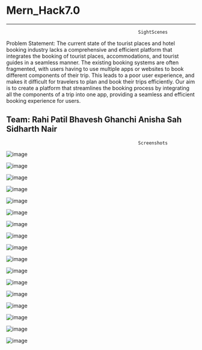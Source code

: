 # Mern_Hack7.0

-----------------------------------------------------------------------------------------------------------------------------------------------------------------
                                                     SightScenes
                                                     
Problem Statement: The current state of the tourist places and hotel booking industry lacks a comprehensive and efficient platform that integrates the booking of tourist places, accommodations, and tourist guides in a seamless manner. The existing booking systems are often fragmented, with users having to use multiple apps or websites to book different components of their trip. This leads to a poor user experience, and makes it difficult for travelers to plan and book their trips efficiently. Our aim is to create a platform that streamlines the booking process by integrating all the components of a trip into one app, providing a seamless and efficient booking experience for users.

Team:
Rahi Patil
Bhavesh Ghanchi
Anisha Sah
Sidharth Nair
-----------------------------------------------------------------------------------------------------------------------------------------------------------------  

                                                     Screenshots

![image](https://user-images.githubusercontent.com/95421790/229333326-2d21b7ee-e3c7-4f3c-ae60-2dc4d8f44aa5.png)

![image](https://user-images.githubusercontent.com/95421790/229333395-fe6f50ee-8a40-48fb-be4f-cbc0ec646cea.png)

![image](https://user-images.githubusercontent.com/95421790/229333418-36989228-55b7-40c5-b44e-9b3caa2529c6.png)

![image](https://user-images.githubusercontent.com/95421790/229333473-03986547-4a26-4a64-a931-0aefb89219ce.png)
                                                     
![image](https://user-images.githubusercontent.com/95421790/229333507-b2ce6319-1e40-4009-a53a-1dae084f89fe.png)
                                                              
![image](https://user-images.githubusercontent.com/95421790/229333561-3080c734-b4f8-4a7b-8865-6caa77d298f6.png)
                                                              
![image](https://user-images.githubusercontent.com/95421790/229333627-c4d9d847-cf3c-4535-9198-5c25e89e9015.png)
                                   
![image](https://user-images.githubusercontent.com/95421790/229333686-e6cb7606-19e4-4595-8072-cdc7f6e849ae.png)

![image](https://user-images.githubusercontent.com/95421790/229334494-b2a947d9-1b55-46dc-b9e9-5bb259d90920.png)

![image](https://user-images.githubusercontent.com/95421790/229334518-592785dd-91d3-4bff-8120-8fb67abc5ab4.png)

![image](https://user-images.githubusercontent.com/95421790/229334537-0dac4ce1-ac07-49e1-91e4-d315fbb05db6.png)

![image](https://user-images.githubusercontent.com/95421790/229334577-d12f064a-6f33-4845-a088-caad2a08e6f3.png)

![image](https://user-images.githubusercontent.com/95421790/229334641-dffa88e2-affe-41fe-9c77-2275366442f3.png)

![image](https://user-images.githubusercontent.com/95421790/229334853-e68a7d98-fc8d-4dbe-9293-08cebe683d9b.png)

![image](https://user-images.githubusercontent.com/95421790/229334867-40dec878-7218-456c-8b9f-14932e064009.png)

![image](https://user-images.githubusercontent.com/95421790/229334887-27bbaa33-709b-43c8-9118-77f872ae322b.png)

![image](https://user-images.githubusercontent.com/95421790/229334983-6b953c2b-07e5-43a2-8d99-eb1804252bf1.png)


